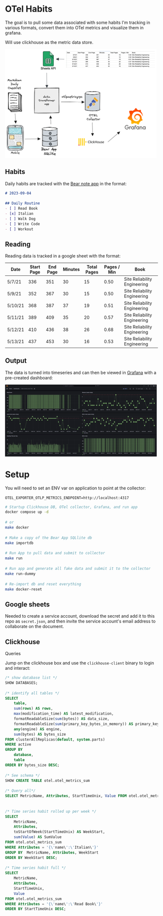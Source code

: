 # OTel Habits

The goal is to pull some data associated with some habits I'm tracking in various formats, convert them into OTel metrics 
and visualize them in grafana.

Will use clickhouse as the metric data store.

<img src="./media/diagram.png" alt="Flow Diagram" width="500" />

## Habits

Daily habits are tracked with the [Bear note app](https://bear.app/) in the format:

```markdown
# 2023-09-04

## Daily Routine
- [ ] Read Book
- [x] Italian
- [ ] Walk Dog
- [ ] Write Code
- [ ] Workout
```

## Reading

Reading data is tracked in a google sheet with the format:

| Date    | Start Page | End Page | Minutes | Total Pages | Pages / Min | Book                         |
|---------|------------|----------|---------|-------------|-------------|------------------------------|
| 5/7/21  | 336        | 351      | 30      | 15          | 0.50        | Site Reliability Engineering |
| 5/9/21  | 352        | 367      | 30      | 15          | 0.50        | Site Reliability Engineering |
| 5/10/21 | 368        | 387      | 37      | 19          | 0.51        | Site Reliability Engineering |
| 5/11/21 | 389        | 409      | 35      | 20          | 0.57        | Site Reliability Engineering |
| 5/12/21 | 410        | 436      | 38      | 26          | 0.68        | Site Reliability Engineering |
| 5/13/21 | 437        | 453      | 30      | 16          | 0.53        | Site Reliability Engineering |


## Output 

The data is turned into timeseries and can then be viewed in [Grafana](http://localhost:3001/) with a pre-created dashboard:

<img src="./media/grafana-example.png" alt="Grafana Example" width="500" />


# Setup

You will need to set an ENV var on application to point at the collector:

`OTEL_EXPORTER_OTLP_METRICS_ENDPOINT=http://localhost:4317`


```bash
# Startup Clickhouse DB, OTel collector, Grafana, and run app
docker compose up -d

# or
make docker

# Make a copy of the Bear App SQLlite db
make importdb

# Run App to pull data and submit to collector
make run

# Run app and generate all fake data and submit it to the collector
make run-dummy

# Re-import db and reset everything
make docker-reset
```


## Google sheets

Needed to create a service account, download the secret and add it to this repo as `secret.json`, and then invite the
service account's email address to collaborate on the document.


## Clickhouse

Queries

Jump on the clickhouse box and use the `clickhouse-client` binary to login and interact:

```sql
/* show database list */
SHOW DATABASES;

/* identify all tables */
SELECT
    table,
    sum(rows) AS rows,
    max(modification_time) AS latest_modification,
    formatReadableSize(sum(bytes)) AS data_size,
    formatReadableSize(sum(primary_key_bytes_in_memory)) AS primary_keys_size,
    any(engine) AS engine,
    sum(bytes) AS bytes_size
FROM clusterAllReplicas(default, system.parts)
WHERE active
GROUP BY
    database,
    table
ORDER BY bytes_size DESC;

/* See schema */
SHOW CREATE TABLE otel.otel_metrics_sum

/* Query all*/
SELECT MetricName, Attributes, StartTimeUnix, Value FROM otel.otel_metrics_sum;


/* Time series habit rolled up per week */
SELECT
    MetricName,
    Attributes,
    toStartOfWeek(StartTimeUnix) AS WeekStart,
    sum(Value) AS SumValue
FROM otel.otel_metrics_sum
WHERE Attributes = '{\'name\':\'Italian\'}'
GROUP BY  MetricName, Attributes, WeekStart
ORDER BY WeekStart DESC;

/* Time series habit full */
SELECT
    MetricName,
    Attributes,
    StartTimeUnix,
    Value
FROM otel.otel_metrics_sum
WHERE Attributes = '{\'name\':\'Read Book\'}'
ORDER BY StartTimeUnix DESC;
```